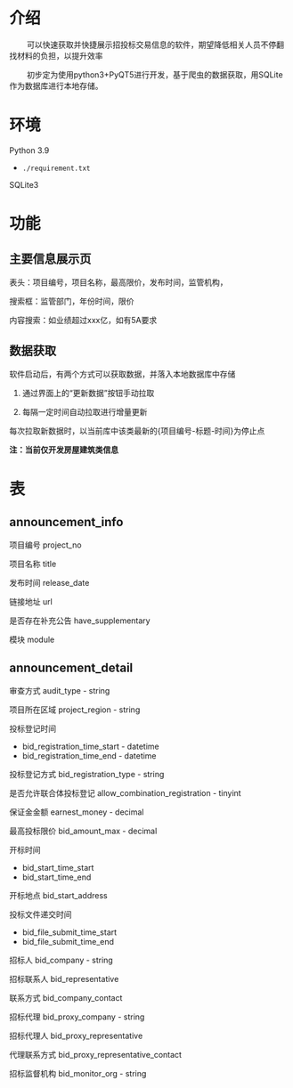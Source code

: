 # 介绍

        可以快速获取并快捷展示招投标交易信息的软件，期望降低相关人员不停翻找材料的负担，以提升效率

        初步定为使用python3+PyQT5进行开发，基于爬虫的数据获取，用SQLite作为数据库进行本地存储。

# 环境

Python 3.9

- `./requirement.txt`

SQLite3

# 功能

## 主要信息展示页

表头：项目编号，项目名称，最高限价，发布时间，监管机构，

搜索框：监管部门，年份时间，限价

内容搜索：如业绩超过xxx亿，如有5A要求

## 数据获取

软件启动后，有两个方式可以获取数据，并落入本地数据库中存储

1. 通过界面上的“更新数据”按钮手动拉取

2. 每隔一定时间自动拉取进行增量更新

每次拉取新数据时，以当前库中该类最新的{项目编号-标题-时间}为停止点

**注：当前仅开发房屋建筑类信息**

# 表

## announcement_info

项目编号 project_no

项目名称 title

发布时间 release_date

链接地址 url

是否存在补充公告 have_supplementary

模块 module

## announcement_detail

审查方式 audit_type - string

项目所在区域 project_region - string

投标登记时间

- bid_registration_time_start - datetime
- bid_registration_time_end - datetime

投标登记方式 bid_registration_type - string

是否允许联合体投标登记 allow_combination_registration - tinyint

保证金金额 earnest_money - decimal

最高投标限价 bid_amount_max - decimal

开标时间

- bid_start_time_start
- bid_start_time_end

开标地点 bid_start_address

投标文件递交时间

- bid_file_submit_time_start
- bid_file_submit_time_end

招标人 bid_company - string

招标联系人 bid_representative

联系方式 bid_company_contact

招标代理 bid_proxy_company - string

招标代理人 bid_proxy_representative

代理联系方式 bid_proxy_representative_contact

招标监督机构 bid_monitor_org - string

